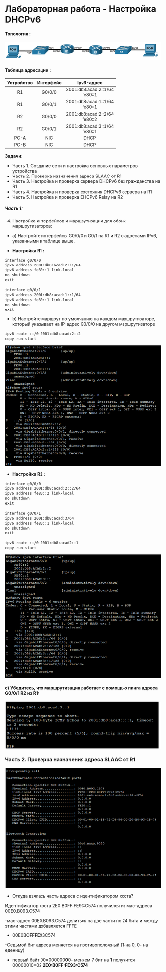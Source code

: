 # Лабораторная работа - Настройка DHCPv6

#### Топология :
![Топология](scrn/Топология.png)

#### Таблица адресации :

|Устройство|Интерфейс|Ipv6-адрес|
|:-------:|:----------:|:-----------:|
|R1| G0/0/0|2001:db8:acad:2::1/64<br/>fe80::1|
|R1| G0/0/1|2001:db8:acad:1::1/64<br/>fe80::1|
|R2| G0/0/0|2001:db8:acad:2::2/64<br/>fe80::2|
|R2| G0/0/1|2001:db8:acad:3::1/64<br/>fe80::1|
|PC-A|NIC|DHCP|
|PC-B|NIC|DHCP|

 __Задачи__:<br/>
- Часть 1. Создание сети и настройка основных параметров устройства<br/>
- Часть 2. Проверка назначения адреса SLAAC от R1<br/>
- Часть 3. Настройка и проверка сервера DHCPv6 без гражданства на R1<br/>
- Часть 4. Настройка и проверка состояния DHCPv6 сервера на R1<br/>
- Часть 5. Настройка и проверка DHCPv6 Relay на R2<br/>

##### Часть 1:

4. Настройка интерфейсов и маршрутизации для обоих маршрутизаторов:

- a) Настройте интерфейсы G0/0/0 и G0/1 на R1 и R2 с адресами IPv6, указанными в таблице выше.
 
- **Настройка R1 :** 
```
interface g0/0/0
ipv6 address 2001:db8:acad:2::1/64
ipv6 address fe80::1 link-local
no shutdown
exit

interface g0/0/1 
ipv6 address 2001:db8:acad:1::1/64
ipv6 address fe80::1 link-local
no shutdown
exit

```
- b) Настройте маршрут по умолчанию на каждом маршрутизаторе, который указывает на IP-адрес G0/0/0 на другом маршрутизаторе

```
ipv6 route ::/0 2001:db8:acad:2::2
copy run start
```
![R1](scrn/R1showipv6.png)

- **Настройка R2 :**
```
interface g0/0/0
ipv6 address 2001:db8:acad:2::2/64
ipv6 address fe80::2 link-local
no shutdown
exit

interface g0/0/1
ipv6 address 2001:db8:acad:3/64
ipv6 address fe80::1 link-local
no shutdown
exit

ipv6 route ::/0 2001:db8:acad2::1
copy run start
```
![R2](scrn/R2showipv6.png)

#### c)	Убедитесь, что маршрутизация работает с помощью пинга адреса G0/0/1 R2 из R1:

![pingR1](scrn/PingR2изR1.png)


### Часть 2. Проверка назначения адреса SLAAC от R1

![PC-A](scrn/PC-A_ipconfig.png)

- Откуда взялась часть адреса с идентификатором хоста?

Идентификатор хоста 2E0:B0FF:FE93:C574 получился из мас-адреса 00E0.B093.C574

-мас-адрес 00E0.B093.C574 делиться на две части по 24 бита и между этими частями добавляется
 FFFE 

- 00E0BO**FFFE**93C574

-Седьмой бит адреса меняется на противоположный (1-на 0, 0- на еденицу)

- первый байт 00=000000**0**0- меняем 7 бит на **1** получится 00000010=02 **2E0:B0FF:FE93:C574**








